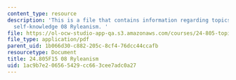 ```yaml
---
content_type: resource
description: 'This is a file that contains information regarding topics in epistemology:
  self-knowledge 08 Ryleanism. '
file: https://ol-ocw-studio-app-qa.s3.amazonaws.com/courses/24-805-topics-in-epistemology-self-knowledge-fall-2015/1ac9b7e206565429cc663cee7adc0a27_MIT24_805F15_08Rylea.pdf
file_type: application/pdf
parent_uid: 1b066d30-c882-205c-8cf4-76dcc44ccafb
resourcetype: Document
title: 24.805F15 08 Ryleanism
uid: 1ac9b7e2-0656-5429-cc66-3cee7adc0a27
---
```

